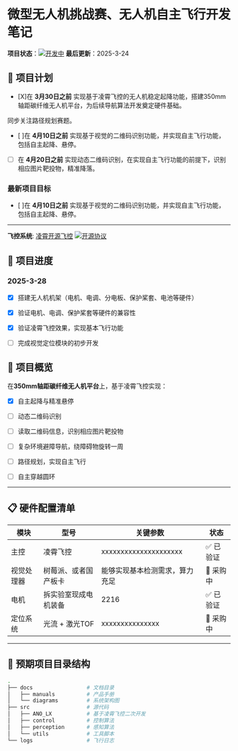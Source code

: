 # 微型无人机挑战赛、无人机自主飞行开发笔记

**项目状态**：[![开发中](https://img.shields.io/badge/status-active-brightgreen)]() 
**最后更新**：2025-3-24


## 🚀 项目计划

- [X]在 **3月30日之前** 实现基于凌霄飞控的无人机稳定起降功能，搭建350mm轴距碳纤维无人机平台，为后续导航算法开发奠定硬件基础。

同步关注路径规划赛题。

- [ ]在 **4月10日之前** 实现基于视觉的二维码识别功能，并实现自主飞行功能，包括自主起降、悬停。

- [ ] 在 **4月20日之前** 实现动态二维码识别，在实现自主飞行功能的前提下，识别相应图片靶投物，精准降落。

### 最新项目目标

- [ ]在 **4月10日之前** 实现基于视觉的二维码识别功能，并实现自主飞行功能，包括自主起降、悬停。

---

**飞控系统**: [凌霄开源飞控](https://www.anotc.com/wiki/%E5%8C%BF%E5%90%8D%E4%BA%A7%E5%93%81%E8%B5%84%E6%96%99/%E5%8C%BF%E5%90%8D%E5%85%89%E6%B5%81v3.4) [![开源协议](https://img.shields.io/badge/license-GPLv3-blue)]()

## 📝 项目进度
### 2025-3-28
- [X] 搭建无人机机架（电机、电调、分电板、保护桨套、电池等硬件）
- [X] 验证电机、电调、保护桨套等硬件的兼容性
- [X] 验证凌霄飞控效果，实现基本飞行功能
- [ ] 完成视觉定位模块的初步开发


## 🚀 项目概览
在**350mm轴距碳纤维无人机平台**上，基于凌霄飞控实现：  
- [X] 自主起降与精准悬停  
- [ ] 动态二维码识别
- [ ] 读取二维码信息，识别相应图片靶投物  
- [ ] 复杂环境避障导航，绕障碍物旋转一周
- [ ] 路径规划，实现自主飞行
- [ ] 自主穿越圆环



---

## 📋 硬件配置清单
| 模块          | 型号                | 关键参数                  | 状态       |
|---------------|---------------------|---------------------------|------------|
| 主控          | 凌霄飞控             | xxxxxxxxxxxxxxxxxxxxx  | ✅ 已验证   |
| 视觉处理器    | 树莓派、或者国产板卡  |能够实现基本检测需求，算力充足| 🚚 采购中   |
| 电机          | 拆实验室现成电机装备      | 2216      | ✅ 已验证   |
| 定位系统      | 光流 + 激光TOF    | xxxxxxxxxxxxxxx           | 🚚 采购中  |

---

## 📁 预期项目目录结构
```bash
.
├── docs                 # 文档目录
│   ├── manuals          # 产品手册
│   └── diagrams         # 系统架构图
├── src                  # 源代码
│   ├── ANO_LX           # 基于凌霄飞控二次开发
│   ├── control          # 控制算法
│   ├── perception       # 感知算法
│   └── utils            # 工具脚本
└── logs                 # 飞行日志
```